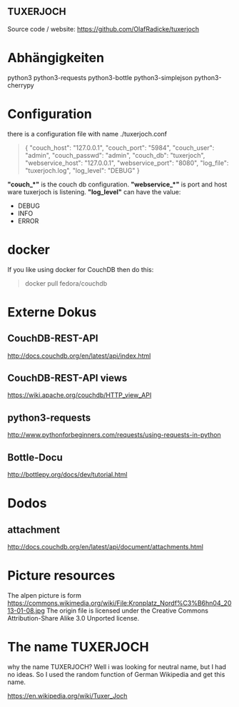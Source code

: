 TUXERJOCH
---------

Source code / website:
https://github.com/OlafRadicke/tuxerjoch


# Abhängigkeiten #

python3
python3-requests
python3-bottle
python3-simplejson
python3-cherrypy

# Configuration #

there is a configuration file with name ./tuxerjoch.conf

> {
>     "couch_host": "127.0.0.1",
>     "couch_port": "5984",
>     "couch_user": "admin",
>     "couch_passwd": "admin",
>     "couch_db": "tuxerjoch",
>     "webservice_host": "127.0.0.1",
>     "webservice_port": "8080",
>     "log_file": "tuxerjoch.log",
>     "log_level": "DEBUG"
> }

**"couch_*"** is the couch db configuration. **"webservice_*"** is port
and host ware tuxerjoch is listening. **"log_level"** can have the value:

* DEBUG
* INFO
* ERROR

# docker #

If you like using docker for CouchDB then do this:

> docker pull fedora/couchdb

# Externe Dokus #
## CouchDB-REST-API ##

http://docs.couchdb.org/en/latest/api/index.html

## CouchDB-REST-API views ##
https://wiki.apache.org/couchdb/HTTP_view_API

## python3-requests ##

http://www.pythonforbeginners.com/requests/using-requests-in-python

## Bottle-Docu ##

http://bottlepy.org/docs/dev/tutorial.html

# Dodos #

## attachment ##

http://docs.couchdb.org/en/latest/api/document/attachments.html

# Picture resources #

The alpen picture is form
https://commons.wikimedia.org/wiki/File:Kronplatz_Nordf%C3%B6hn04_2013-01-08.jpg
The origin file is licensed under the Creative Commons Attribution-Share Alike
3.0 Unported license.

# The name TUXERJOCH #

why the name TUXERJOCH? Well i was looking for neutral name, but I had no
ideas. So I used the random function of German Wikipedia and get this name.

https://en.wikipedia.org/wiki/Tuxer_Joch
